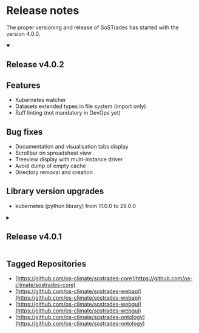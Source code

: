 # Release notes

The proper versioning and release of SoSTrades has started with the version 4.0.0.

<details open>
<summary><h2>Release v4.0.2</h2></summary>

## Features

* Kubernetes watcher
* Datasets extended types in file system (import only)
* Ruff linting (not mandatory in DevOps yet)

## Bug fixes

* Documentation and visualisation tabs display
* Scrollbar on spreadsheet view
* Treeview display with multi-instance driver
* Avoid dump of empty cache
* Directory removal and creation

## Library version upgrades

* kubernetes (python library) from 11.0.0 to 29.0.0
</details>

<details>
<summary><h2>Release v4.0.1</summary>

## Features

* Add Petsc garbage clean-up after Petsc execution
* Add option to deactivate postprocessing in MDODiscipline
* Clear jacobians after each end of MDO scenarios to improve memory performances
* New method get_datasets_database_mappings_folder_path to find the mapping folder path for a given repository name

## Bug fixes

* Add sparse matrices (lil_matrix) to initiate analytic gradients

## Library version upgrades

* chaospy from 4.3.7 to 4.3.15
* numpy from 1.23.3 to 1.24.4
* pandas from 2.2.1 to 2.2.2
* gitpython from 3.1.31 to 3.1.43
* jsonpickle from 3.0.2 to 3.0.4
</details>

## Tagged Repositories

* [https://github.com/os-climate/sostrades-core](https://github.com/os-climate/sostrades-core)
* [https://github.com/os-climate/sostrades-webapi](https://github.com/os-climate/sostrades-webapi)
* [https://github.com/os-climate/sostrades-webgui](https://github.com/os-climate/sostrades-webgui)
* [https://github.com/os-climate/sostrades-ontology](https://github.com/os-climate/sostrades-ontology)